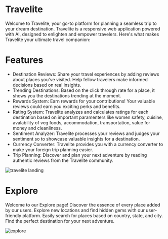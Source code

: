 # Travelite

Welcome to Travelite, your go-to platform for planning a seamless trip to your dream destination. Travelite is a responsive web application powered with AI, designed to enlighten and empower travelers. Here's what makes Travelite your ultimate travel companion:

# Features

* Destination Reviews: Share your travel experiences by adding reviews about places you've visited. Help fellow travelers make informed decisions based on real insights.
* Trending Destinations: Based on the click through rate for a place, it shows you the destinations trending at the moment.
* Rewards System: Earn rewards for your contributions! Your valuable reviews could earn you exciting perks and benefits.
* Rating System: Travelite analyzes and calculates ratings for each destination based on important paramenters like women safety, cuisine, avalability of veg foods, accommodation, transportation, value for money and cleanliness.
* Sentiment Analyzer: Travelite processes your reviews and judges your sentiment so to showcase valuable insights for a destination.
* Currency Converter: Travelite provides you with a currency converter to make your foreign trip planning easier.
* Trip Planning: Discover and plan your next adventure by reading authentic reviews from the Travelite community.
  
![travelite landing](https://github.com/Kanak0202/Travelite/assets/95582926/b86241e9-acdb-4dbf-b7a7-86595728ca8f)


# Explore

Welcome to our Explore page! Discover the essence of every place added by our users. Explore new locations and find hidden gems with our user-friendly platform. Easily search for places based on country, state, and city. Find the perfect destination for your next adventure.

![explore](https://github.com/Kanak0202/Travelite/assets/95582926/d43f071d-ef61-42ca-8774-c541a7f0b88c)


